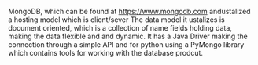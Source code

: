 MongoDB, which can be found at https://www.mongodb.com andustalized a hosting model which is client/sever 
The data model it ustalizes is document oriented, which is a collection of name fields holding data, making the data flexible and and dynamic. 
It has a Java Driver making the connection through a simple API and for python using a PyMongo library which contains tools for working with the database
prodcut. 

